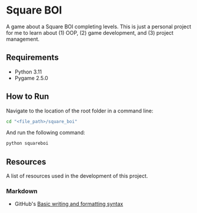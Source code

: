 # Square BOI

A game about a Square BOI completing levels. This is just a personal project for me to learn about (1) OOP, (2) game development, and (3) project management.

## Requirements
- Python 3.11
- Pygame 2.5.0

## How to Run
Navigate to the location of the root folder in a command line:
```bash
cd "<file_path>/square_boi"
```
And run the following command:
```bash
python squareboi
```

## Resources
A list of resources used in the development of this project.

### Markdown
- GitHub's [Basic writing and formatting syntax](https://docs.github.com/en/get-started/writing-on-github/getting-started-with-writing-and-formatting-on-github/basic-writing-and-formatting-syntax)
